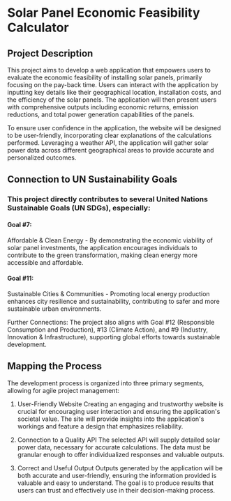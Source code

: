 
# **Solar Panel Economic Feasibility Calculator**

## **Project Description**

This project aims to develop a web application that empowers users to evaluate the economic feasibility of installing solar panels, primarily focusing on the pay-back time. Users can interact with the application by inputting key details like their geographical location, installation costs, and the efficiency of the solar panels. The application will then present users with comprehensive outputs including economic returns, emission reductions, and total power generation capabilities of the panels.


To ensure user confidence in the application, the website will be designed to be user-friendly, incorporating clear explanations of the calculations performed. Leveraging a weather API, the application will gather solar power data across different geographical areas to provide accurate and personalized outcomes.

## **Connection to UN Sustainability Goals**

### This project directly contributes to several United Nations Sustainable Goals (UN SDGs), especially:

#### **Goal #7:**
Affordable & Clean Energy - By demonstrating the economic viability of solar panel investments, the application encourages individuals to contribute to the green transformation, making clean energy more accessible and affordable.

#### **Goal #11:**
Sustainable Cities & Communities - Promoting local energy production enhances city resilience and sustainability, contributing to safer and more sustainable urban environments.

Further Connections: 
The project also aligns with Goal #12 (Responsible Consumption and Production), #13 (Climate Action), and #9 (Industry, Innovation & Infrastructure), supporting global efforts towards sustainable development.

## **Mapping the Process**

The development process is organized into three primary segments, allowing for agile project management:

1. User-Friendly Website
Creating an engaging and trustworthy website is crucial for encouraging user interaction and ensuring the application's societal value. The site will provide insights into the application's workings and feature a design that emphasizes reliability.

2. Connection to a Quality API
The selected API will supply detailed solar power data, necessary for accurate calculations. The data must be granular enough to offer individualized responses and valuable outputs.

3. Correct and Useful Output
Outputs generated by the application will be both accurate and user-friendly, ensuring the information provided is valuable and easy to understand. The goal is to produce results that users can trust and effectively use in their decision-making process.

